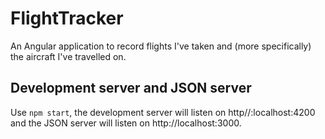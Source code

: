 # FlightTracker

An Angular application to record flights I've taken and (more specifically) the aircraft I've travelled on. 

## Development server and JSON server

Use `npm start`, the development server will listen on http//:localhost:4200 and the JSON server will listen on http://localhost:3000.

